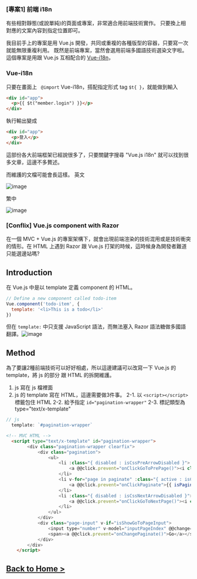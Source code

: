### [專案1] 前端 i18n

有些相對靜態(或說單純)的頁面或專案，非常適合用前端技術實作。
只要換上相對應的文案內容到指定位置即可。

我目前手上的專案是用 Vue.js 開發，共同或重複的各種版型的容器，只要寫一次就能無限重複利用。
既然是前端專案，當然會選用前端多國語技術選染文字啦。
這個專案是用跟 Vue.js 互相配合的 [Vue-i18n](https://kazupon.github.io/vue-i18n/introduction.html "Vue-i18n 的官方網站")，

### Vue-i18n

只要在畫面上 ``` @import``` Vue-i18n，搭配指定形式 tag ```$t{ }```，就能做到輸入

```HTML javascript
<div id="app">
  <p>{{ $t("member.login") }}</p>
</div>
``` 

執行輸出變成 
```HTML
<div id="app">
  <p>登入</p>
</div>
``` 

這部份各大前端框架已經說很多了，只要關鍵字搜尋 "Vue.js i18n" 就可以找到很多文章，這邊不多贅述。

而維護的文檔可能會長這樣。
英文

![image](https://user-images.githubusercontent.com/63223781/123192965-7e2e8580-d4d6-11eb-9c82-e4301ab9eeff.png)

繁中

![image](https://user-images.githubusercontent.com/63223781/123188523-bfbb3280-d4ce-11eb-8763-58bb1ac8baea.png)

### [Conflix] Vue.js component with Razor
在一個 MVC + Vue.js 的專案架構下，就會出現前端渲染的技術混用或是技術衝突的情形。在 HTML 上遇到 Razor 跟 Vue.js 打架的時候，這時候身為開發者難道只能選邊站嗎?

## Introduction
在 Vue.js 中是以 template 定義 component 的 HTML。
``` javascript
// Define a new component called todo-item
Vue.component('todo-item', {
  template: '<li>This is a todo</li>'
})
```
但在 ``` template: ``` 中只支援 JavaScript 語法，而無法塞入 Razor 語法糖做多國語翻譯。![image](https://user-images.githubusercontent.com/63223781/123211203-b1344180-d4f5-11eb-90e5-bda55593f408.png)

## Method
為了要讓2種前端技術可以好好相處，所以這邊建議可以改寫一下 Vue.js 的 template，將 js 的部分 跟 HTML 的拆開維護。
1. js 寫在 js 檔裡面
2. js 的 template 寫在 HTML，這邊需要做3件事。
  2-1. 以 ``` <script></script> ```標籤包住 HTML
  2-2. 給予指定 ```id="pagination-wrapper"```
  2-3. 標記類型為type="text/x-template"
``` javascript
// js
  template: `#pagination-wrapper`
```

``` HTML
<!-- MVC HTML -->
  <script type="text/x-template" id="pagination-wrapper">
        <div class="pagination-wrapper clearfix">
            <div class="pagination">
                <ul>
                    <li :class="{ disabled : isCssPreArrowDisabled }">
                        <a @@click.prevent="onClickGoToPrePage()"><i class="far fa-chevron-left"></i></a>
                    </li>
                    <li v-for="page in paginate" :class="{ active : isCssPaginateActive(page), disabled : isCssPaginateDisabled(page) }">
                        <a @@click.prevent="onClickPaginate">{{ isPaginateNan(page) }}</a>
                    </li>
                    <li :class="{ disabled : isCssNextArrowDisabled }">
                        <a @@click.prevent="onClickGoToNextPage()"><i class="far fa-chevron-right"></i></a>
                    </li>
                </ul>
            </div>
            <div class="page-input" v-if="isShowGoToPageInput">
                <input type="number" v-model="inputPageIndex" @@change="onChangePaginate()">
                <span><a @@click.prevent="onChangePaginate()">Go</a></span>
            </div>
        </div>
    </script>
```
## [Back to Home >](/Post-Multi-Language.md)
